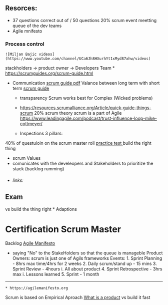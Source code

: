## Resorces:
* 37 questions correct out of / 50 questions
20% scrum event meetting 
	queue of the dev teams
* Agile mnifesto
### Process control  
	![Miljan Bajic videos](https://www.youtube.com/channel/UCa6Jh8HXurhYt1xMyd87xhw/videos)
stackholders -> product owner -> Developers Team
	* https://scrumguides.org/scrum-guide.html
 * Communication
[scrum guide pdf](https://scrumguides.org/docs/scrumguide/v2020/2020-Scrum-Guide-US.pdf)
Valance between long term with short term
[scrum guide](https://scrumguides.org/scrum-guide.html)
	* transparency 
Scrum works best for Complex (Wicked problems) 
	* https://resources.scrumalliance.org/Article/quick-guide-things-scrum
20% scrum theory
scrum is a part of Agile
https://www.leadingagile.com/podcast/trust-influence-loop-mike-cottmeyer/
    
    * Inspections 
3 pillars:





















40% of questuioin on the scrum master roll
[practice test ](https://www.scrum.org/open-assessments/scrum-open)
build the right thing 
	
* scrum Values
 * comunicates with the develeopers and Stakeholders  to prioritize the stack (backlog rumming)
* ###### links:
## Exam
vs build the thing right
    * Adaptions 
# Certification Scrum Master
Backlog
[Agile Manifesto](https://agilemanifesto.org/)
 * saying "No" to the StakeHolders so that the queue is manageble
Product Owners:
scrum is just one of Agils frameworks
Events: 1. Sprint Planning - 8hrs max time/4hrs for 2 weeks 2. Daily scrum/stand up - 15 mins 3. Sprint Review - 4hours i. All about product 4. Sprint Retrospective - 3hrs max i. Lessons learned 5. Sprint - 1 month 
----
	* https://agilemanifesto.org
Scrum is based on Empirical Aproach 
[What is a product](https://www.mountaingoatsoftware.com/blog/what-is-a-product)
vs build it fast
